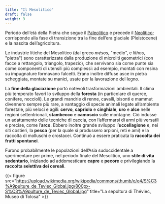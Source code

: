 ```yaml
---
title: "Il Mesolitico"
draft: false
weight: 3
---
```


Periodo dell’età della Pietra che segue il [Paleolitico](../Paleolitico.md) e precede il [Neolitico](../Neolitico.md); corrisponde alla fase di transizione tra la fine dell’era glaciale (Pleistocene) e la nascita dell’agricoltura.

Le industrie litiche del Mesolitico (dal greco _mésos_, "medio", e _líthos_, "pietra") sono caratterizzate dalla produzione di microliti geometrici (con facce a rettangolo, triangolo, trapezio), che servivano sia come punte sia come componenti di utensili più complessi: ad esempio, montati con resina su impugnature formavano falcetti. Erano inoltre diffuse asce in pietra scheggiata, montate su manici, usate per la lavorazione del legno.

La **fine della glaciazione** portò notevoli trasformazioni ambientali. Il clima più temperato favorì lo sviluppo della **foresta** (in particolare di querce, conifere, noccioli). Le grandi mandrie di renne, cavalli, bisonti e mammut divennero sempre più rare, a vantaggio di specie animali legate all’ambiente forestale, più veloci e agili: **cervo**, **capriolo** e **cinghiale**, **uro** e **alce** nelle regioni settentrionali, **stambecco** e **camoscio** sulle montagne. Ciò indusse un adattamento delle tecniche di caccia, con l’affermarsi di armi più versatili e precise, come l’**arco**. Ebbero inoltre grande sviluppo l’**uccellagione** e, nei siti costieri, la **pesca** (per la quale si produssero arpioni, reti e ami) e la raccolta di molluschi e crostacei. Continuò a essere praticata la **raccolta dei frutti spontanei**.

Furono probabilmente le popolazioni dell’Asia sudoccidentale a sperimentare per prime, nel periodo finale del Mesolitico, uno **stile di vita sedentario**, iniziando ad addomesticare **capre** e **pecore** e privilegiando la **raccolta selettiva dei cereali**.

{{< figure src="https://upload.wikimedia.org/wikipedia/commons/thumb/e/e4/S%C3%A9pulture_de_Teviec_Global.jpg/800px-S%C3%A9pulture_de_Teviec_Global.jpg" title="La sepoltura di Théviec, Museo di Tolosa" >}}
